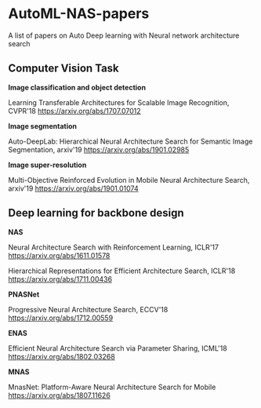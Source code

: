 # AutoML-NAS-papers
A list of papers on Auto Deep learning with Neural network architecture search

## Computer Vision Task

**Image classification and object detection**

Learning Transferable Architectures for Scalable Image Recognition, CVPR'18
https://arxiv.org/abs/1707.07012

**Image segmentation**

Auto-DeepLab: Hierarchical Neural Architecture Search for Semantic Image Segmentation, arxiv'19
https://arxiv.org/abs/1901.02985

**Image super-resolution**

Multi-Objective Reinforced Evolution in Mobile Neural Architecture Search, arxiv'19
https://arxiv.org/abs/1901.01074


## Deep learning for backbone design

**NAS**

Neural Architecture Search with Reinforcement Learning, ICLR'17
https://arxiv.org/abs/1611.01578

Hierarchical Representations for Efficient Architecture Search, ICLR'18
https://arxiv.org/abs/1711.00436

**PNASNet**

Progressive Neural Architecture Search, ECCV'18
https://arxiv.org/abs/1712.00559

**ENAS**

Efficient Neural Architecture Search via Parameter Sharing, ICML'18
https://arxiv.org/abs/1802.03268

**MNAS**

MnasNet: Platform-Aware Neural Architecture Search for Mobile
https://arxiv.org/abs/1807.11626
